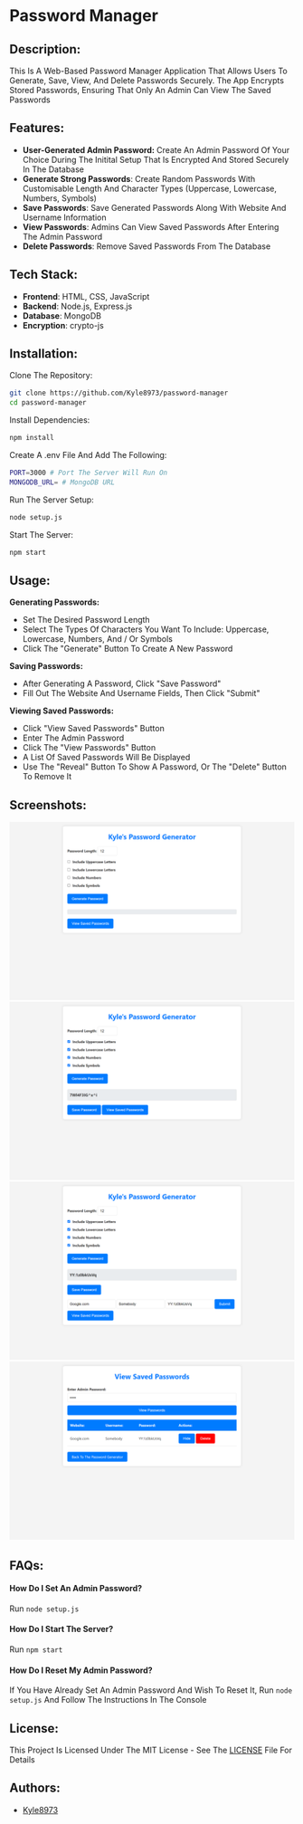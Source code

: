 # Password Manager

## Description:
This Is A Web-Based Password Manager Application That Allows Users To Generate, Save, View, And Delete Passwords Securely. The App Encrypts Stored Passwords, Ensuring That Only An Admin Can View The Saved Passwords

## Features:
- **User-Generated Admin Password:** Create An Admin Password Of Your Choice During The Initital Setup That Is Encrypted And Stored Securely In The Database
- **Generate Strong Passwords**: Create Random Passwords With Customisable Length And Character Types (Uppercase, Lowercase, Numbers, Symbols)
- **Save Passwords**: Save Generated Passwords Along With Website And Username Information
- **View Passwords**: Admins Can View Saved Passwords After Entering The Admin Password
- **Delete Passwords**: Remove Saved Passwords From The Database

## Tech Stack:

- **Frontend**: HTML, CSS, JavaScript
- **Backend**: Node.js, Express.js
- **Database**: MongoDB
- **Encryption**: crypto-js


## Installation:

Clone The Repository:
```bash
git clone https://github.com/Kyle8973/password-manager
cd password-manager
```

Install Dependencies:
```bash
npm install
```

Create A .env File And Add The Following:
```bash
PORT=3000 # Port The Server Will Run On
MONGODB_URL= # MongoDB URL
```

Run The Server Setup:
```bash
node setup.js
```

Start The Server:
```bash
npm start
```

## Usage:

**Generating Passwords:**
- Set The Desired Password Length
- Select The Types Of Characters You Want To Include: Uppercase, Lowercase, Numbers, And / Or Symbols
- Click The "Generate" Button To Create A New Password

**Saving Passwords:**
- After Generating A Password, Click "Save Password"
- Fill Out The Website And Username Fields, Then Click "Submit"

**Viewing Saved Passwords:**
- Click "View Saved Passwords" Button
- Enter The Admin Password
- Click The "View Passwords" Button
- A List Of Saved Passwords Will Be Displayed
- Use The "Reveal" Button To Show A Password, Or The "Delete" Button To Remove It

## Screenshots:
![Main Page](images/Main_Page.png)
![Generated Password](images/Generated_Password.png)
![Save Password](images/Save_Password.png)
![View Passwords](images/View_Passwords.png)

## FAQs:
#### How Do I Set An Admin Password?
Run `node setup.js`

#### How Do I Start The Server?
Run `npm start`

#### How Do I Reset My Admin Password?
If You Have Already Set An Admin Password And Wish To Reset It, Run `node setup.js` And Follow The Instructions In The Console

## License:
This Project Is Licensed Under The MIT License - See The [LICENSE](LICENSE) File For Details

## Authors:

- [Kyle8973](https://www.github.com/kyle8973)